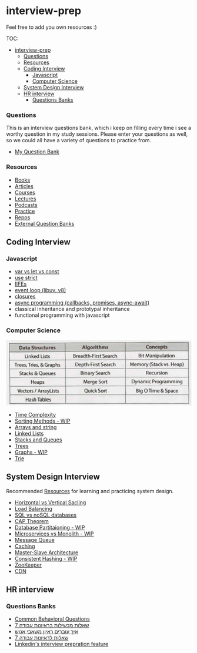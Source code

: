 # interview-prep

Feel free to add you own resources :)

TOC:

- [interview-prep](#interview-prep)
    - [Questions](#questions)
    - [Resources](#resources)
  - [Coding Interview](#coding-interview)
    - [Javascript](#javascript)
    - [Computer Science](#computer-science)
  - [System Design Interview](#system-design-interview)
  - [HR interview](#hr-interview)
    - [Questions Banks](#questions-banks)

### Questions

This is an interview questions bank, which i keep on filling every time i see a worthy question in my study sessions.
Please enter your questions as well, so we could all have a variety of questions to practice from.

- [My Question Bank](Question-Bank.md)

### Resources

- [Books](Resources/Books.md)
- [Articles](Resources/Articles.md)
- [Courses](Resources/Courses.md)
- [Lectures](Resources/Lectures.md)
- [Podcasts](Resources/Podcasts.md)
- [Practice](Resources/Practice.md)
- [Repos](Resources/Repos.md)
- [External Question Banks](Resources/Question%20Banks.md)

## Coding Interview

### Javascript

- [var vs let vs const](JavaScript/variables.md)
- [use strict](JavaScript/strict-mode.md)
- [IIFEs](JavaScript/IIFE.md)
- [event loop (libuv, v8)](JavaScript/event-loop.md)
- [closures](JavaScript/closures.md)
- [async programming (callbacks, promises, async-await)](JavaScript/asyncProg.md)
- classical inheritance and prototypal inheritance
- functional programming with javascript

### Computer Science

![must-know](https://raw.githubusercontent.com/shaharhac/interview-prep/master/must%20know.png)

- [Time Complexity](ComputerScience/Time-Complexity.md)
- [Sorting Methods - WIP](ComputerScience/Sorting-Methods.md)
- [Arrays and string](ComputerScience/Arrays-and-Strings.md)
- [Linked Lists](ComputerScience/Linked-lists.md)
- [Stacks and Queues](ComputerScience/Stacks-and-Queues.md)
- [Trees](ComputerScience/Trees.md)
- [Graphs - WIP](ComputerScience/Graphs.md)
- [Trie](ComputerScience/Trie.md)

## System Design Interview

Recommended [Resources](SystemDesign/Resources.md) for learning and practicing system design.

- [Horizontal vs Vertical Sacling](SystemDesign/Scaling.md)
- [Load Balancing](SystemDesign/Load-Balancing.md)
- [SQL vs noSQL databases](SystemDesign/Databases.md)
- [CAP Theorem](SystemDesign/cap-theorem.md)
- [Database Partitaioning - WIP](SystemDesign/Sharding.md)
- [Microservices vs Monolith - WIP](SystemDesign/Microservices.md)
- [Message Queue](SystemDesign/Message-Queue.md)
- [Caching](SystemDesign/Caching.md)
- [Master-Slave Architecture](SystemDesign/master-slave.md)
- [Consistent Hashing - WIP](SystemDesign/consistent-hashing.md)
- [ZooKeeper](SystemDesign/ZooKeeper.md)
- [CDN](SystemDesign/cdn.md)

## HR interview

### Questions Banks

- [Common Behavioral Questions](https://yangshun.github.io/tech-interview-handbook/behavioral-questions/)
- [7 שאלות מכשילות בראיונות עבודה](https://bit.ly/35LmdcE)
- [איך עוברים ראיון משאבי אנוש](https://www.dialog.co.il/new-world/work-search/blogs/hr-interview-part-1/)
- [7 שאלות לראיונות עבודה](https://bit.ly/2YR9TGb)
- [Linkedin's interview prepration feature](<https://www.linkedin.com/interview-prep/assessments/urn:li:fs_assessment:(1,a)/question/urn:li:fs_assessmentQuestion:(10011,aq11)/>)
